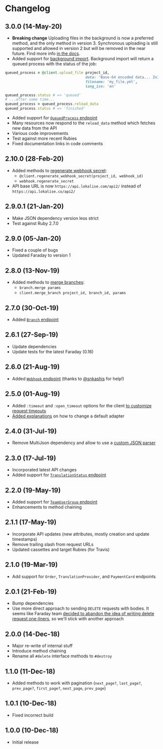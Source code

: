 # Changelog

## 3.0.0 (14-May-20)

* **Breaking change** Uploading files in the background is now a preferred method, and the only method in version 3. Synchronous uploading is still supported and allowed in version 2 but will be removed in the near future. Find more info [in the docs](https://github.com/lokalise/ruby-lokalise-api#upload-translation-file).
* Added support for [background import](https://github.com/lokalise/ruby-lokalise-api#upload-translation-file). Background import will return a queued process with the status of the job:

```ruby
queued_process = @client.upload_file project_id,
                                     data: 'Base-64 encoded data... ZnI6DQogI...',
                                     filename: 'my_file.yml',
                                     lang_iso: 'en'

queued_process.status # => 'queued'
# ...after some time...
queued_process = queued_process.reload_data
queued_process.status # => 'finished'
```

* Added support for [`QueuedProcess` endpoint](https://app.lokalise.com/api2docs/curl/#resource-queued-processes)
* Many resources now respond to the `reload_data` method which fetches new data from the API
* Various code improvements
* Test against more recent Rubies
* Fixed documentation links in code comments

## 2.10.0 (28-Feb-20)

* Added methods to [regenerate webhook secret](https://lokalise.com/api2docs/curl/#transition-regenerate-a-webhook-secret-patch):
  + `@client.regenerate_webhook_secret(project_id, webhook_id)`
  + `webhook.regenerate_secret`
* API base URL is now `https://api.lokalise.com/api2/` instead of `https://api.lokalise.co/api2/`

## 2.9.0.1 (21-Jan-20)

* Make JSON dependency version less strict
* Test against Ruby 2.7.0

## 2.9.0 (05-Jan-20)

* Fixed a couple of bugs
* Updated Faraday to version 1

## 2.8.0 (13-Nov-19)

* Added methods to [merge branches](https://lokalise.com/api2docs/curl/#transition-merge-a-branch-post):
  + `branch.merge params`
  + `client.merge_branch project_id, branch_id, params`

## 2.7.0 (30-Oct-19)

* Added [`Branch` endpoint](https://lokalise.co/api2docs/curl/#resource-branches)

## 2.6.1 (27-Sep-19)

* Update dependencies
* Update tests for the latest Faraday (0.16)

## 2.6.0 (21-Aug-19)

* Added [`Webhook` endpoint](https://lokalise.co/api2docs/curl/#resource-webhooks) (thanks to [@snkashis](https://github.com/snkashis) for help!)

## 2.5.0 (01-Aug-19)

* Added `:timeout` and `:open_timeout` options for the client [to customize request timeouts](https://github.com/lokalise/ruby-lokalise-api#setting-timeouts)
* [Added explanations](https://github.com/lokalise/ruby-lokalise-api#choosing-adapter) on how to change a default adapter

## 2.4.0 (31-Jul-19)

* Remove MultiJson dependency and allow to use a [custom JSON parser](https://github.com/lokalise/ruby-lokalise-api#customizing-json-parser)

## 2.3.0 (17-Jul-19)

* Incorporated latest API changes
* Added support for [`TranslationStatus` endpoint](https://lokalise.co/api2docs/curl/#resource-translation-statuses)

## 2.2.0 (19-May-19)

* Added support for [`TeamUserGroup` endpoint](https://lokalise.co/api2docs/curl/#resource-team-user-groups)
* Enhancements to method chaining

## 2.1.1 (17-May-19)

* Incorporate API updates (new attributes, mostly creation and update timestamps)
* Remove trailing slash from request URLs
* Updated cassettes and target Rubies (for Travis)

## 2.1.0 (19-Mar-19)

* Add support for `Order`, `TranslationProvider`, and `PaymentCard` endpoints

## 2.0.1 (21-Feb-19)

* Bump dependencies
* Use more direct approach to sending `DELETE` requests with bodies. It seems like Faraday team [decided to abandon the idea of writing delete request one-liners](https://github.com/lostisland/faraday/issues/693#issuecomment-466086832), so we'll stick with another approach

## 2.0.0 (14-Dec-18)

* Major re-write of internal stuff
* Introduce method chaining
* Rename all `#delete` interface methods to `#destroy`

## 1.1.0 (11-Dec-18)

* Added methods to work with pagination (`next_page?`, `last_page?`, `prev_page?`, `first_page?`, `next_page`, `prev_page`)

## 1.0.1 (10-Dec-18)

* Fixed incorrect build

## 1.0.0 (10-Dec-18)

* Initial release
